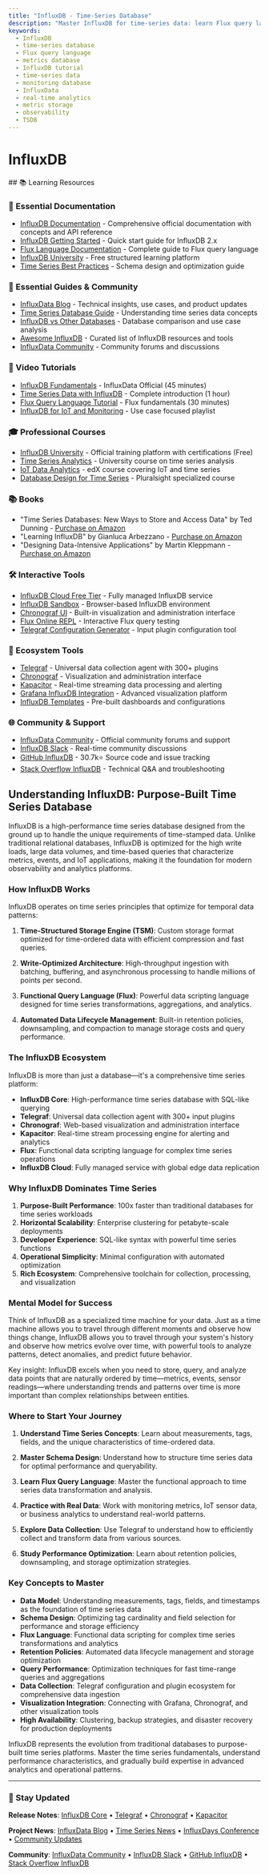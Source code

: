 ```yaml
---
title: "InfluxDB - Time-Series Database"
description: "Master InfluxDB for time-series data: learn Flux query language, metric storage, data retention policies, and real-time monitoring for observability platforms."
keywords:
  - InfluxDB
  - time-series database
  - Flux query language
  - metrics database
  - InfluxDB tutorial
  - time-series data
  - monitoring database
  - InfluxData
  - real-time analytics
  - metric storage
  - observability
  - TSDB
---
```


# InfluxDB

<GitHubButtons />
## 📚 Learning Resources

### 📖 Essential Documentation
- [InfluxDB Documentation](https://docs.influxdata.com/) - Comprehensive official documentation with concepts and API reference
- [InfluxDB Getting Started](https://docs.influxdata.com/influxdb/v2/get-started/) - Quick start guide for InfluxDB 2.x
- [Flux Language Documentation](https://docs.influxdata.com/flux/) - Complete guide to Flux query language
- [InfluxDB University](https://university.influxdata.com/) - Free structured learning platform
- [Time Series Best Practices](https://docs.influxdata.com/influxdb/v2/write-data/best-practices/) - Schema design and optimization guide

### 📝 Essential Guides & Community
- [InfluxData Blog](https://www.influxdata.com/blog/) - Technical insights, use cases, and product updates
- [Time Series Database Guide](https://www.influxdata.com/time-series-database/) - Understanding time series data concepts
- [InfluxDB vs Other Databases](https://www.influxdata.com/blog/influxdb-vs-cassandra-time-series/) - Database comparison and use case analysis
- [Awesome InfluxDB](https://github.com/mark-rushakoff/awesome-influxdb) - Curated list of InfluxDB resources and tools
- [InfluxData Community](https://community.influxdata.com/) - Community forums and discussions

### 🎥 Video Tutorials
- [InfluxDB Fundamentals](https://www.youtube.com/watch?v=2SUBRE6wGiA) - InfluxData Official (45 minutes)
- [Time Series Data with InfluxDB](https://www.youtube.com/watch?v=fbIpBYhPN9k) - Complete introduction (1 hour)
- [Flux Query Language Tutorial](https://www.youtube.com/watch?v=YGqEm6Aj8KE) - Flux fundamentals (30 minutes)
- [InfluxDB for IoT and Monitoring](https://www.youtube.com/playlist?list=PLYt2jfZorkDFW8_KQGhDTH8Vb2ktJ-DPU) - Use case focused playlist

### 🎓 Professional Courses
- [InfluxDB University](https://university.influxdata.com/) - Official training platform with certifications (Free)
- [Time Series Analytics](https://www.coursera.org/learn/time-series-analysis) - University course on time series analysis
- [IoT Data Analytics](https://www.edx.org/course/introduction-to-iot-analytics) - edX course covering IoT and time series
- [Database Design for Time Series](https://www.pluralsight.com/courses/database-design-time-series) - Pluralsight specialized course

### 📚 Books
- "Time Series Databases: New Ways to Store and Access Data" by Ted Dunning - [Purchase on Amazon](https://www.amazon.com/Time-Series-Databases-Ways-Access/dp/1491914726)
- "Learning InfluxDB" by Gianluca Arbezzano - [Purchase on Amazon](https://www.amazon.com/Learning-InfluxDB-Gianluca-Arbezzano/dp/1787129411)
- "Designing Data-Intensive Applications" by Martin Kleppmann - [Purchase on Amazon](https://www.amazon.com/Designing-Data-Intensive-Applications-Reliable-Maintainable/dp/1449373321)

### 🛠️ Interactive Tools
- [InfluxDB Cloud Free Tier](https://cloud2.influxdata.com/signup) - Fully managed InfluxDB service
- [InfluxDB Sandbox](https://play.influxdata.com/) - Browser-based InfluxDB environment
- [Chronograf UI](https://docs.influxdata.com/chronograf/) - Built-in visualization and administration interface
- [Flux Online REPL](https://docs.influxdata.com/flux/v0/query-data/execute-queries/) - Interactive Flux query testing
- [Telegraf Configuration Generator](https://docs.influxdata.com/telegraf/v1/configure/) - Input plugin configuration tool

### 🚀 Ecosystem Tools
- [Telegraf](https://www.influxdata.com/time-series-platform/telegraf/) - Universal data collection agent with 300+ plugins
- [Chronograf](https://www.influxdata.com/time-series-platform/chronograf/) - Visualization and administration interface
- [Kapacitor](https://www.influxdata.com/time-series-platform/kapacitor/) - Real-time streaming data processing and alerting
- [Grafana InfluxDB Integration](https://grafana.com/docs/grafana/latest/datasources/influxdb/) - Advanced visualization platform
- [InfluxDB Templates](https://github.com/influxdata/community-templates) - Pre-built dashboards and configurations

### 🌐 Community & Support
- [InfluxData Community](https://community.influxdata.com/) - Official community forums and support
- [InfluxDB Slack](https://influxdata.com/slack) - Real-time community discussions
- [GitHub InfluxDB](https://github.com/influxdata/influxdb) - 30.7k⭐ Source code and issue tracking
- [Stack Overflow InfluxDB](https://stackoverflow.com/questions/tagged/influxdb) - Technical Q&A and troubleshooting

## Understanding InfluxDB: Purpose-Built Time Series Database

InfluxDB is a high-performance time series database designed from the ground up to handle the unique requirements of time-stamped data. Unlike traditional relational databases, InfluxDB is optimized for the high write loads, large data volumes, and time-based queries that characterize metrics, events, and IoT applications, making it the foundation for modern observability and analytics platforms.

### How InfluxDB Works

InfluxDB operates on time series principles that optimize for temporal data patterns:

1. **Time-Structured Storage Engine (TSM)**: Custom storage format optimized for time-ordered data with efficient compression and fast queries.

2. **Write-Optimized Architecture**: High-throughput ingestion with batching, buffering, and asynchronous processing to handle millions of points per second.

3. **Functional Query Language (Flux)**: Powerful data scripting language designed for time series transformations, aggregations, and analytics.

4. **Automated Data Lifecycle Management**: Built-in retention policies, downsampling, and compaction to manage storage costs and query performance.

### The InfluxDB Ecosystem

InfluxDB is more than just a database—it's a comprehensive time series platform:

- **InfluxDB Core**: High-performance time series database with SQL-like querying
- **Telegraf**: Universal data collection agent with 300+ input plugins
- **Chronograf**: Web-based visualization and administration interface
- **Kapacitor**: Real-time stream processing engine for alerting and analytics
- **Flux**: Functional data scripting language for complex time series operations
- **InfluxDB Cloud**: Fully managed service with global edge data replication

### Why InfluxDB Dominates Time Series

1. **Purpose-Built Performance**: 100x faster than traditional databases for time series workloads
2. **Horizontal Scalability**: Enterprise clustering for petabyte-scale deployments
3. **Developer Experience**: SQL-like syntax with powerful time series functions
4. **Operational Simplicity**: Minimal configuration with automated optimization
5. **Rich Ecosystem**: Comprehensive toolchain for collection, processing, and visualization

### Mental Model for Success

Think of InfluxDB as a specialized time machine for your data. Just as a time machine allows you to travel through different moments and observe how things change, InfluxDB allows you to travel through your system's history and observe how metrics evolve over time, with powerful tools to analyze patterns, detect anomalies, and predict future behavior.

Key insight: InfluxDB excels when you need to store, query, and analyze data points that are naturally ordered by time—metrics, events, sensor readings—where understanding trends and patterns over time is more important than complex relationships between entities.

### Where to Start Your Journey

1. **Understand Time Series Concepts**: Learn about measurements, tags, fields, and the unique characteristics of time-ordered data.

2. **Master Schema Design**: Understand how to structure time series data for optimal performance and queryability.

3. **Learn Flux Query Language**: Master the functional approach to time series data transformation and analysis.

4. **Practice with Real Data**: Work with monitoring metrics, IoT sensor data, or business analytics to understand real-world patterns.

5. **Explore Data Collection**: Use Telegraf to understand how to efficiently collect and transform data from various sources.

6. **Study Performance Optimization**: Learn about retention policies, downsampling, and storage optimization strategies.

### Key Concepts to Master

- **Data Model**: Understanding measurements, tags, fields, and timestamps as the foundation of time series data
- **Schema Design**: Optimizing tag cardinality and field selection for performance and storage efficiency
- **Flux Language**: Functional data scripting for complex time series transformations and analytics
- **Retention Policies**: Automated data lifecycle management and storage optimization
- **Query Performance**: Optimization techniques for fast time-range queries and aggregations
- **Data Collection**: Telegraf configuration and plugin ecosystem for comprehensive data ingestion
- **Visualization Integration**: Connecting with Grafana, Chronograf, and other visualization tools
- **High Availability**: Clustering, backup strategies, and disaster recovery for production deployments

InfluxDB represents the evolution from traditional databases to purpose-built time series platforms. Master the time series fundamentals, understand performance characteristics, and gradually build expertise in advanced analytics and operational patterns.

---

### 📡 Stay Updated

**Release Notes**: [InfluxDB Core](https://github.com/influxdata/influxdb/releases) • [Telegraf](https://github.com/influxdata/telegraf/releases) • [Chronograf](https://github.com/influxdata/chronograf/releases) • [Kapacitor](https://github.com/influxdata/kapacitor/releases)

**Project News**: [InfluxData Blog](https://www.influxdata.com/blog/) • [Time Series News](https://www.influxdata.com/blog/category/time-series/) • [InfluxDays Conference](https://www.influxdays.com/) • [Community Updates](https://community.influxdata.com/)

**Community**: [InfluxData Community](https://community.influxdata.com/) • [InfluxDB Slack](https://influxdata.com/slack) • [GitHub InfluxDB](https://github.com/influxdata/influxdb) • [Stack Overflow InfluxDB](https://stackoverflow.com/questions/tagged/influxdb)